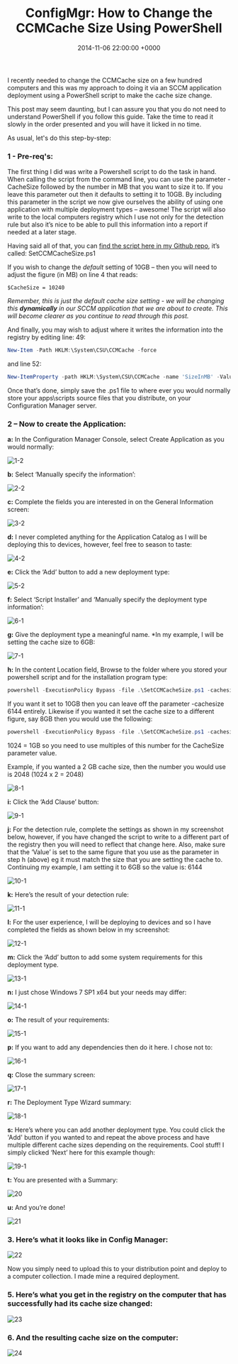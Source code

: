 ﻿---
layout: post
title:  "ConfigMgr: How to Change the CCMCache Size Using PowerShell"
date:   2014-11-06 22:00:00 +0000
categories: ConfigMgr
tags: [configmgr, powershell, posh, ccmcache]
---

I recently needed to change the CCMCache size on a few hundred computers and this was my approach to doing it via an SCCM application deployment using a PowerShell script to make the cache size change.

This post may seem daunting, but I can assure you that you do not need to understand PowerShell if you follow this guide.  Take the time to read it slowly in the order presented and you will have it licked in no time.

As usual, let's do this step-by-step:

### 1 - Pre-req's:
The first thing I did was write a Powershell script to do the task in hand.  When calling the script from the command line, you can use the parameter -CacheSize followed by the number in MB that you want to size it to.  If you leave this parameter out then it defaults to setting it to 10GB.  By including this parameter in the script we now give ourselves the ability of using one application with multiple deployment types – awesome!   The script will also write to the local computers registry which I use not only for the detection rule but also it’s nice to be able to pull this information into a report if needed at a later stage.

Having said all of that, you can [find the script here in my Github repo](https://github.com/ozthe2/Powershell/blob/master/SCCM/SetCCMCacheSize), it’s called: SetCCMCacheSize.ps1

If you wish to change the *default* setting of 10GB  – then you will need to adjust the figure (in MB) on line 4 that reads:

`$CacheSize = 10240`

*Remember, this is just the default cache size setting - we will be changing this **dynamically** in our SCCM application that we are about to create.  This will become clearer as you continue to read through this post.*

And finally, you may wish to adjust where it writes the information into the registry by editing line: 49:

```powershell
New-Item -Path HKLM:\System\CSU\CCMCache -force
```

and line 52:

```powershell
New-ItemProperty -path HKLM:\System\CSU\CCMCache -name 'SizeInMB' -Value $Size -PropertyType string -force
```

Once that’s done, simply save the .ps1 file to where ever you would normally store your apps\scripts source files that you distribute, on your Configuration Manager server.

### 2 – Now to create the Application:

**a:** In the Configuration Manager Console, select Create Application as you would normally:

![1-2](/assets/images/1-2.PNG)

**b:** Select ‘Manually specify the information’:

![2-2](/assets/images/2-2.PNG)

**c:** Complete the fields you are interested in on the General Information screen:

![3-2](/assets/images/3-2.PNG)

**d:** I never completed anything for the Application Catalog as I will be deploying this to devices, however, feel free to season to taste:

![4-2](/assets/images/4-2.PNG)

**e:** Click the ‘Add’ button to add a new deployment type:

![5-2](/assets/images/5-2.PNG)

**f:** Select ‘Script Installer’ and ‘Manually specify the deployment type information’:

![6-1](/assets/images/6-1.PNG)

**g:** Give the deployment type a meaningful name.  *In my example, I will be setting the cache size to 6GB:

![7-1](/assets/images/7-1.PNG)

**h:** In the content Location field, Browse to the folder where you stored your powershell script and for the installation program type:

```powershell
powershell -ExecutionPolicy Bypass -file .\SetCCMCacheSize.ps1 -cachesize 6144
```

If you want it set to 10GB then you can leave off the parameter -cachesize 6144 entirely.  Likewise if you wanted it set the cache size to a different figure, say 8GB then you would use the following:

```powershell
powershell -ExecutionPolicy Bypass -file .\SetCCMCacheSize.ps1 -cachesize 8192
```

1024 = 1GB so you need to use multiples of this number for the CacheSize parameter value.

Example, if you wanted a 2 GB cache size, then the number you would use is 2048
(1024 x 2 = 2048)

![8-1](/assets/images/8-1.PNG)

**i:** Click the ‘Add Clause’ button:

![9-1](/assets/images/9-1.PNG)

**j:** For the detection rule, complete the settings as shown in my screenshot below, however, if you have changed the script to write to a different part of the registry then you will need to reflect that change here.  Also, make sure that the ‘Value’ is set to the same figure that you use as the parameter in step h (above) eg it must match the size that you are setting the cache to.  Continuing my example, I am setting it to 6GB so the value is: 6144

![10-1](/assets/images/10-1.PNG)

**k:** Here’s the result of your detection rule:

![11-1](/assets/images/11-1.PNG)

**l:** For the user experience, I will be deploying to devices and so I have completed the fields as shown below in my screenshot:

![12-1](/assets/images/12-1.PNG)

**m:** Click the ‘Add’ button to add some system requirements for this deployment type.

![13-1](/assets/images/13-1.PNG)

**n:**  I just chose Windows 7 SP1 x64 but your needs may differ:

![14-1](/assets/images/14-1.PNG)

**o:** The result of your requirements:

![15-1](/assets/images/15-1.PNG)

**p:** If you want to add any dependencies then do it here.  I chose not to:

![16-1](/assets/images/16-1.PNG)

**q:** Close the summary screen:

![17-1](/assets/images/17-1.PNG)

**r:**  The Deployment Type Wizard summary:

![18-1](/assets/images/18-1.PNG)

**s:** Here’s where you can add another deployment type.  You could click the 'Add' button if you wanted to and repeat the above process and have multiple different cache sizes depending on the requirements.  Cool stuff! I simply clicked ‘Next’ here for this example though:

![19-1](/assets/images/19-1.PNG)

**t:** You are presented with a Summary:

![20](/assets/images/20.PNG)

**u:** And you’re done!

![21](/assets/images/21.PNG)

### 3.  Here’s what it looks like in Config Manager:

![22](/assets/images/22.PNG)

Now you simply need to upload this to your distribution point and deploy to a computer collection.  I made mine a required deployment.

### 5.  Here’s what you get in the registry on the computer that has successfully had its cache size changed:

![23](/assets/images/23.PNG)

### 6. And the resulting cache size on the computer:

![24](/assets/images/24.PNG)